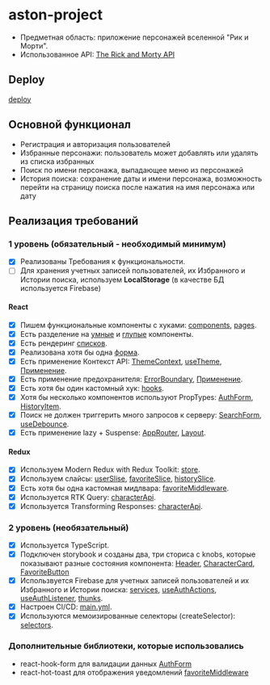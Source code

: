# aston-project

- Предметная область: приложение персонажей вселенной "Рик и Морти".
- Использованное API: [The Rick and Morty API](https://rickandmortyapi.com/documentation)

## Deploy

[deploy](https://aston-project.netlify.app/)

## Основной функционал

- Регистрация и авторизация пользователей
- Избранные персонажи: пользователь может добавлять или удалять из списка избранных
- Поиск по имени персонажа, выпадающее меню из персонажей
- История поиска: сохранение даты и имени персонажа, возможность перейти на страницу поиска после нажатия на имя персонажа или дату

## Реализация требований

### 1 уровень (обязательный - необходимый минимум)

- [x] Реализованы Требования к функциональности.
- [ ] Для хранения учетных записей пользователей, их Избранного и Истории поиска, используем **LocalStorage** (в качестве БД используется Firebase)

#### React

- [x] Пишем функциональные компоненты c хуками: [components](src/components), [pages](src/pages).
- [x] Есть разделение на [умные](src/pages/Character/Character.tsx) и [глупые](src/components/SuggestItem/SuggestItem.tsx) компоненты.
- [x] Есть рендеринг [списков](src/pages/Main/Main.tsx).
- [x] Реализована хотя бы одна [форма](src/components/AuthForm/AuthForm.tsx).
- [x] Есть применение Контекст API: [ThemeContext](src/contexts/themeContext.tsx), [useTheme](src/hooks/useTheme.ts), [Применение](src/components/Header/Header.tsx).
- [x] Есть применение предохранителя: [ErrorBoundary](src/components/ErrorBoundary/ErrorBoundary.tsx), [Применение](src/App.tsx).
- [x] Есть хотя бы один кастомный хук: [hooks](src/hooks).
- [x] Хотя бы несколько компонентов используют PropTypes: [AuthForm](src/components/AuthForm/AuthForm.tsx), [HistoryItem](src/components/HistoryItem/HistoryItem.tsx).
- [x] Поиск не должен триггерить много запросов к серверу: [SearchForm](src/components/SearchForm/SearchForm.tsx), [useDebounce](src/hooks/useDebounce.ts).
- [x] Есть применение lazy + Suspense: [AppRouter](src/routes/AppRouter.tsx), [Layout](src/components/Layout/Layout.tsx).

#### Redux

- [x] Используем Modern Redux with Redux Toolkit: [store](src/store/store.ts).
- [x] Используем слайсы: [userSlise](src/store/slices/userSlice.ts), [favoriteSlice](src/store/slices/favoriteSlice.ts), [historySlice](src/store/slices/historySlice.ts).
- [x] Есть хотя бы одна кастомная мидлвара: [favoriteMiddleware](src/store/middlewares/favoriteMiddleware.ts).
- [x] Используется RTK Query: [characterApi](src/store/api/characterApi.ts).
- [x] Используется Transforming Responses: [characterApi](src/store/api/characterApi.ts).

### 2 уровень (необязательный)

- [x] Используется TypeScript.
- [x] Подключен storybook и созданы два, три сториса с knobs, которые показывают разные состояния компонента: [Header](src/components/Header/Header.stories.tsx), [CharacterCard](src/components/CharacterCard/CharacterCard.stories.tsx), [FavoriteButton](src/components/FavoriteButton/FavoriteButton.stories.tsx)
- [x] Использвуется Firebase для учетных записей пользователей и их Избранного и Истории поиска: [services](src/services), [useAuthActions](src/hooks/useAuthActions.ts), [useAuthListener](src/hooks/useAuthListener.ts), [thunks](src/store/thunks).
- [x] Настроен CI/CD: [main.yml](.github/workflows/main.yml).
- [x] Используются мемоизированные селекторы (createSelector): [selectors](src/store/selectors).

### Дополнительные библиотеки, которые использовались

- react-hook-form для валидации данных [AuthForm](src/components/AuthForm/AuthForm.tsx)
- react-hot-toast для отображения уведомлений [favoriteMiddleware](src/store/middlewares/favoriteMiddleware.ts)
